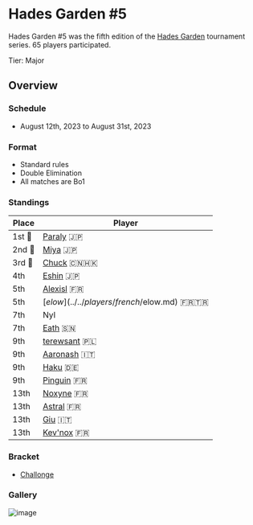 # Hades Garden #5

Hades Garden #5 was the fifth edition of the [Hades Garden](hgmain.md) tournament series.
65 players participated.

Tier: Major

## Overview

### Schedule
- August 12th, 2023 to August 31st, 2023

### Format
- Standard rules
- Double Elimination
- All matches are Bo1

### Standings

| Place | Player |
| - | - |
|1st :1st_place_medal: | [Paraly](../../players/japanese/paraly.md) :jp: |
|2nd :2nd_place_medal: | [Miya](../../players/japanese/miya.md) :jp: |
|3rd :3rd_place_medal: | [Chuck](../../players/chinese/chuckjason.md) :cn::hong_kong: |
| 4th | [Eshin](../../players/japanese/eshin.md) :jp: | 
| 5th | [Alexisl](../../players/french/alexisl.md) :fr: |
| 5th | [$elow](../../players/french/$elow.md) :fr::tr: | 
| 7th | Nyl |
| 7th | [Eath](../../players/senegalese/eath.md) :senegal: |
| 9th | [terewsant](../../players/polish/terewsant.md) :poland: |
| 9th | [Aaronash](../../players/italian/aaronash.md) :it: |
| 9th | [Haku](../../players/german/haku.md) :de: |
| 9th | [Pinguin](../../players/french/pinguin.md) :fr: |
| 13th | [Noxyne](../../players/french/noxyne.md) :fr: |
| 13th | [Astral](../../players/french/astral.md) :fr: |
| 13th | [Giu](../../players/italian/giu.md) :it: |
| 13th | [Kev'nox](../../players/french/kevnox.md) :fr: |

### Bracket
- [Challonge](https://challonge.com/ythg4qy3)

### Gallery
![image](https://github.com/inabikarilibrary/inalib/assets/110833255/0e8c21b4-680d-41b0-be68-bdbc9778c959)


